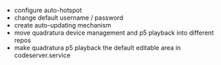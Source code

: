 - configure auto-hotspot
- change default username / password
- create auto-updating mechanism
- move quadratura device management and p5 playback into different repos
- make quadratura p5 playback the default editable area in codeserver.service